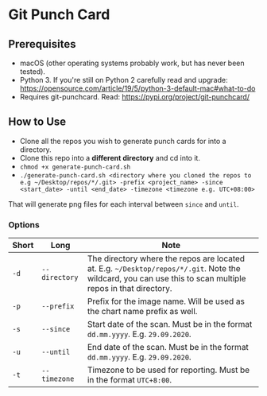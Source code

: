 # Git Punch Card

## Prerequisites

- macOS (other operating systems probably work, but has never been tested).
- Python 3. If you're still on Python 2 carefully read and upgrade: https://opensource.com/article/19/5/python-3-default-mac#what-to-do
- Requires git-punchcard. Read: https://pypi.org/project/git-punchcard/

## How to Use

- Clone all the repos you wish to generate punch cards for into a directory.
- Clone this repo into a **different directory** and cd into it.
- `chmod +x generate-punch-card.sh`
- `./generate-punch-card.sh <directory where you cloned the repos to e.g ~/Desktop/repos/*/.git> -prefix <project_name> -since <start_date> -until <end_date> -timezone <timezone e.g. UTC+08:00>`

That will generate png files for each interval between `since` and `until`.

### Options

| Short 	| Long 	| Note 	|
|-	|-	|-	|
| `-d` 	| `--directory` 	| The directory where the repos are located at. E.g. `~/Desktop/repos/*/.git`. Note the wildcard, you can use this to scan multiple repos in that directory. 	|
| `-p` 	| `--prefix` 	| Prefix for the image name. Will be used as the chart name prefix as well. 	|
| `-s` 	| `--since` 	| Start date of the scan. Must be in the format `dd.mm.yyyy`. E.g. `29.09.2020`. 	|
| `-u` 	| `--until` 	| End date of the scan. Must be in the format `dd.mm.yyyy`. E.g. `29.09.2020`. 	|
| `-t` 	| `--timezone` 	| Timezone to be used for reporting. Must be in the format `UTC+8:00`. 	|
